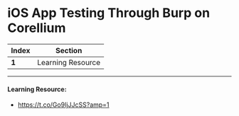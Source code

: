 #  iOS App Testing Through Burp on Corellium

Index | Section
--- | ---
**1** | Learning Resource

___


#### Learning Resource: 

* https://t.co/Go9IjJJcSS?amp=1